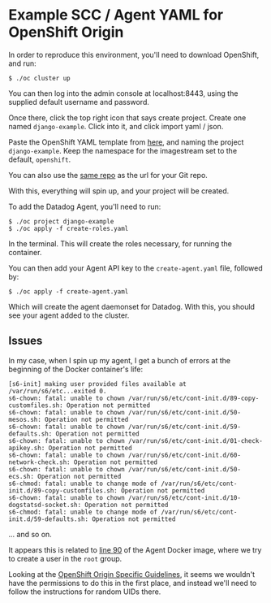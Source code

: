 # Example SCC / Agent YAML for OpenShift Origin

In order to reproduce this environment, you'll need to download OpenShift, and run:

```
$ ./oc cluster up
```

You can then log into the admin console at localhost:8443, using the supplied default username and password.

Once there, click the top right icon that says create project. Create one named `django-example`. Click into it, and click import yaml / json.

Paste the OpenShift YAML template from [here](https://raw.githubusercontent.com/burningion/django-ex/master/openshift/templates/django.json), and naming the project `django-example`. Keep the namespace for the imagestream set to the default, `openshift`.

You can also use the [same repo](https://github.com/burningion/django-ex) as the url for your Git repo.

With this, everything will spin up, and your project will be created.

To add the Datadog Agent, you'll need to run:

```
$ ./oc project django-example
$ ./oc apply -f create-roles.yaml
```

In the terminal. This will create the roles necessary, for running the container.

You can then add your Agent API key to the `create-agent.yaml` file, followed by:

```
$ ./oc apply -f create-agent.yaml
```

Which will create the agent daemonset for Datadog. With this, you should see your agent added to the cluster.

## Issues

In my case, when I spin up my agent, I get a bunch of errors at the beginning of the Docker container's life:

```
[s6-init] making user provided files available at /var/run/s6/etc...exited 0.
s6-chown: fatal: unable to chown /var/run/s6/etc/cont-init.d/89-copy-customfiles.sh: Operation not permitted
s6-chown: fatal: unable to chown /var/run/s6/etc/cont-init.d/50-mesos.sh: Operation not permitted
s6-chown: fatal: unable to chown /var/run/s6/etc/cont-init.d/59-defaults.sh: Operation not permitted
s6-chown: fatal: unable to chown /var/run/s6/etc/cont-init.d/01-check-apikey.sh: Operation not permitted
s6-chown: fatal: unable to chown /var/run/s6/etc/cont-init.d/60-network-check.sh: Operation not permitted
s6-chown: fatal: unable to chown /var/run/s6/etc/cont-init.d/50-ecs.sh: Operation not permitted
s6-chmod: fatal: unable to change mode of /var/run/s6/etc/cont-init.d/89-copy-customfiles.sh: Operation not permitted
s6-chown: fatal: unable to chown /var/run/s6/etc/cont-init.d/10-dogstatsd-socket.sh: Operation not permitted
s6-chmod: fatal: unable to change mode of /var/run/s6/etc/cont-init.d/59-defaults.sh: Operation not permitted

```

... and so on.

It appears this is related to [line 90](https://github.com/DataDog/datadog-agent/blob/master/Dockerfiles/agent/Dockerfile#L90) of the Agent Docker image, where we try to create a user in the `root` group.

Looking at the [OpenShift Origin Specific Guidelines](https://docs.openshift.org/latest/creating_images/guidelines.html#openshift-specific-guidelines), it seems we wouldn't have the permissions to do this in the first place, and instead we'll need to follow the instructions for random UIDs there.

